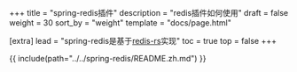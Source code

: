 +++
title = "spring-redis插件"
description = "redis插件如何使用"
draft = false
weight = 30
sort_by = "weight"
template = "docs/page.html"

[extra]
lead = "spring-redis是基于<a href='https://github.com/redis-rs/redis-rs' target='_blank'>redis-rs</a>实现"
toc = true
top = false
+++

{{ include(path="../../spring-redis/README.zh.md") }}